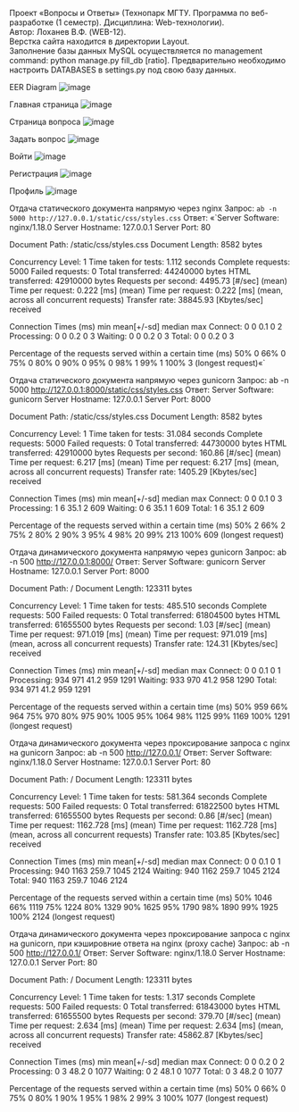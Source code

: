 Проект «Вопросы и Ответы» (Технопарк МГТУ. Программа по веб-разработке (1 семестр). Дисциплина: Web-технологии). <br />
 Автор: Лоханев В.Ф. (WEB-12). <br />
 Верстка сайта находится в директории Layout. <br />
 Заполнение базы данных MySQL осуществляется по management command: python manage.py fill_db [ratio]. Предварительно необходимо настроить DATABASES в settings.py под свою базу данных.  <br />

EER Diagram
![image](https://github.com/user-attachments/assets/0a79bf83-4cb7-4241-ac31-d0bbb29bd874)

Главная страница
![image](https://github.com/user-attachments/assets/6a8d3bb6-c619-4968-8c0c-a52284cc2197)

Страница вопроса
![image](https://github.com/user-attachments/assets/95f65d1b-400d-4f07-afd3-a8535b7ead87)

Задать вопрос
![image](https://github.com/user-attachments/assets/31c42db2-512f-44b1-8282-df32ff8c075e)

Войти
![image](https://github.com/user-attachments/assets/8c05183b-87a7-493a-8dd8-f705c7f91abc)

Регистрация
![image](https://github.com/user-attachments/assets/43a36498-46b8-4a3e-bbe7-f5afe6542c77)

Профиль
![image](https://github.com/user-attachments/assets/79de809b-026d-4931-9aaa-af9de9dc4a11)

Отдача статического документа напрямую через nginx
Запрос: 
`ab -n 5000 http://127.0.0.1/static/css/styles.css`
Ответ: 
«`Server Software:        nginx/1.18.0
Server Hostname:        127.0.0.1
Server Port:            80

Document Path:          /static/css/styles.css
Document Length:        8582 bytes

Concurrency Level:      1
Time taken for tests:   1.112 seconds
Complete requests:      5000
Failed requests:        0
Total transferred:      44240000 bytes
HTML transferred:       42910000 bytes
Requests per second:    4495.73 [#/sec] (mean)
Time per request:       0.222 [ms] (mean)
Time per request:       0.222 [ms] (mean, across all concurrent requests)
Transfer rate:          38845.93 [Kbytes/sec] received

Connection Times (ms)
              min  mean[+/-sd] median   max
Connect:        0    0   0.1      0       2
Processing:     0    0   0.2      0       3
Waiting:        0    0   0.2      0       3
Total:          0    0   0.2      0       3

Percentage of the requests served within a certain time (ms)
  50%      0
  66%      0
  75%      0
  80%      0
  90%      0
  95%      0
  98%      1
  99%      1
 100%      3 (longest request)«`

Отдача статического документа напрямую через gunicorn
Запрос: 
ab -n 5000 http://127.0.0.1:8000/static/css/styles.css
Ответ:
Server Software:        gunicorn
Server Hostname:        127.0.0.1
Server Port:            8000

Document Path:          /static/css/styles.css
Document Length:        8582 bytes

Concurrency Level:      1
Time taken for tests:   31.084 seconds
Complete requests:      5000
Failed requests:        0
Total transferred:      44730000 bytes
HTML transferred:       42910000 bytes
Requests per second:    160.86 [#/sec] (mean)
Time per request:       6.217 [ms] (mean)
Time per request:       6.217 [ms] (mean, across all concurrent requests)
Transfer rate:          1405.29 [Kbytes/sec] received

Connection Times (ms)
              min  mean[+/-sd] median   max
Connect:        0    0   0.1      0       3
Processing:     1    6  35.1      2     609
Waiting:        0    6  35.1      1     609
Total:          1    6  35.1      2     609

Percentage of the requests served within a certain time (ms)
  50%      2
  66%      2
  75%      2
  80%      2
  90%      3
  95%      4
  98%     20
  99%    213
 100%    609 (longest request)

Отдача динамического документа напрямую через gunicorn
Запрос: 
ab -n 500 http://127.0.0.1:8000/
Ответ:
Server Software:        gunicorn
Server Hostname:        127.0.0.1
Server Port:            8000

Document Path:          /
Document Length:        123311 bytes

Concurrency Level:      1
Time taken for tests:   485.510 seconds
Complete requests:      500
Failed requests:        0
Total transferred:      61804500 bytes
HTML transferred:       61655500 bytes
Requests per second:    1.03 [#/sec] (mean)
Time per request:       971.019 [ms] (mean)
Time per request:       971.019 [ms] (mean, across all concurrent requests)
Transfer rate:          124.31 [Kbytes/sec] received

Connection Times (ms)
              min  mean[+/-sd] median   max
Connect:        0    0   0.1      0       1
Processing:   934  971  41.2    959    1291
Waiting:      933  970  41.2    958    1290
Total:        934  971  41.2    959    1291

Percentage of the requests served within a certain time (ms)
  50%    959
  66%    964
  75%    970
  80%    975
  90%   1005
  95%   1064
  98%   1125
  99%   1169
 100%   1291 (longest request)

Отдача динамического документа через проксирование запроса с nginx на gunicorn
Запрос: 
ab -n 500 http://127.0.0.1/
Ответ:
Server Software:        nginx/1.18.0
Server Hostname:        127.0.0.1
Server Port:            80

Document Path:          /
Document Length:        123311 bytes

Concurrency Level:      1
Time taken for tests:   581.364 seconds
Complete requests:      500
Failed requests:        0
Total transferred:      61822500 bytes
HTML transferred:       61655500 bytes
Requests per second:    0.86 [#/sec] (mean)
Time per request:       1162.728 [ms] (mean)
Time per request:       1162.728 [ms] (mean, across all concurrent requests)
Transfer rate:          103.85 [Kbytes/sec] received

Connection Times (ms)
              min  mean[+/-sd] median   max
Connect:        0    0   0.1      0       1
Processing:   940 1163 259.7   1045    2124
Waiting:      940 1162 259.7   1045    2124
Total:        940 1163 259.7   1046    2124

Percentage of the requests served within a certain time (ms)
  50%   1046
  66%   1119
  75%   1224
  80%   1329
  90%   1625
  95%   1790
  98%   1890
  99%   1925
 100%   2124 (longest request)

Отдача динамического документа через проксирование запроса с nginx на gunicorn, при кэшировние ответа на nginx (proxy cache)
Запрос: 
ab -n 500 http://127.0.0.1/
Ответ:
Server Software:        nginx/1.18.0
Server Hostname:        127.0.0.1
Server Port:            80

Document Path:          /
Document Length:        123311 bytes

Concurrency Level:      1
Time taken for tests:   1.317 seconds
Complete requests:      500
Failed requests:        0
Total transferred:      61843000 bytes
HTML transferred:       61655500 bytes
Requests per second:    379.70 [#/sec] (mean)
Time per request:       2.634 [ms] (mean)
Time per request:       2.634 [ms] (mean, across all concurrent requests)
Transfer rate:          45862.87 [Kbytes/sec] received

Connection Times (ms)
              min  mean[+/-sd] median   max
Connect:        0    0   0.2      0       2
Processing:     0    3  48.2      0    1077
Waiting:        0    2  48.1      0    1077
Total:          0    3  48.2      0    1077

Percentage of the requests served within a certain time (ms)
  50%      0
  66%      0
  75%      0
  80%      1
  90%      1
  95%      1
  98%      2
  99%      3
 100%   1077 (longest request)
